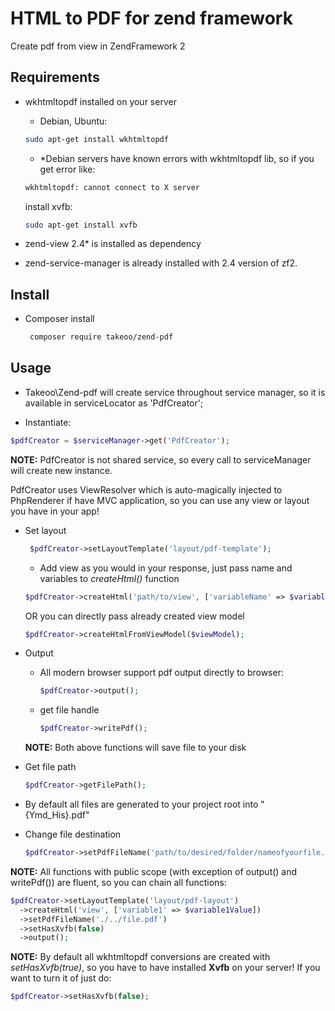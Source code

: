 # HTML to PDF for zend framework

Create pdf from view in ZendFramework 2


## Requirements

 - wkhtmltopdf installed on your server
    - Debian, Ubuntu:
     
     ```bash
     sudo apt-get install wkhtmltopdf
     ```
    - *Debian servers have known errors with wkhtmltopdf lib, so if you get error like:
     ```bash
     wkhtmltopdf: cannot connect to X server
     ```
     install xvfb:
     
     ```bash
     sudo apt-get install xvfb
     ```
 - zend-view 2.4* is installed as dependency
 - zend-service-manager is already installed with 2.4 version of zf2.
 
 
## Install
 - Composer install
     ```bash
      composer require takeoo/zend-pdf
      ```
## Usage
 - Takeoo\Zend-pdf will create service throughout service manager, so it is available in serviceLocator as 'PdfCreator';

 - Instantiate:
 
  ```php
  $pdfCreator = $serviceManager->get('PdfCreator');
  ```
  
   **NOTE:** PdfCreator is not shared service, so every call to serviceManager will create new instance.
   
   PdfCreator uses ViewResolver which is auto-magically injected to PhpRenderer if have MVC application, so you can use any view or layout you have in your app!
   - Set layout
   
       ```php
        $pdfCreator->setLayoutTemplate('layout/pdf-template');
       ```
       - Add view as you would in your response, just pass name and variables to *createHtml()* function
       
       ```php
       $pdfCreator->createHtml('path/to/view', ['variableName' => $variableValue]);
       ```
           
       OR you can directly pass already created view model
       
       ```php
       $pdfCreator->createHtmlFromViewModel($viewModel);
       ```
   
   - Output
        - All modern browser support pdf output directly to browser:
        
            ```php
            $pdfCreator->output();
            ```
        -  get file handle
        
           ```php
           $pdfCreator->writePdf();
           ```
           
     **NOTE:** Both above functions will save file to your disk
         
   - Get file path
       ```php
       $pdfCreator->getFilePath();
       ```
       
   - By default all files are generated to your project root into "{Ymd_His}.pdf"
   
   - Change file destination
        ```php
        $pdfCreator->setPdfFileName('path/to/desired/folder/nameofyourfile.pdf');
        ```
        
        
   **NOTE:** All functions with public scope (with exception of output() and writePdf()) are fluent, so you can chain all functions:
   
   ```php
   $pdfCreator->setLayoutTemplate('layout/pdf-layout')
     ->createHtml('view', ['variable1' => $variable1Value])
     ->setPdfFileName('./../file.pdf')
     ->setHasXvfb(false)
     ->output();
   ```
   
   
   
   **NOTE:** By default all wkhtmltopdf conversions are created with  *setHasXvfb(true)*, so you have to have installed  **Xvfb** on your server!
   If you want to turn it of just do:
   
```php
$pdfCreator->setHasXvfb(false);
```
        
  
     
     
     
     
     
 